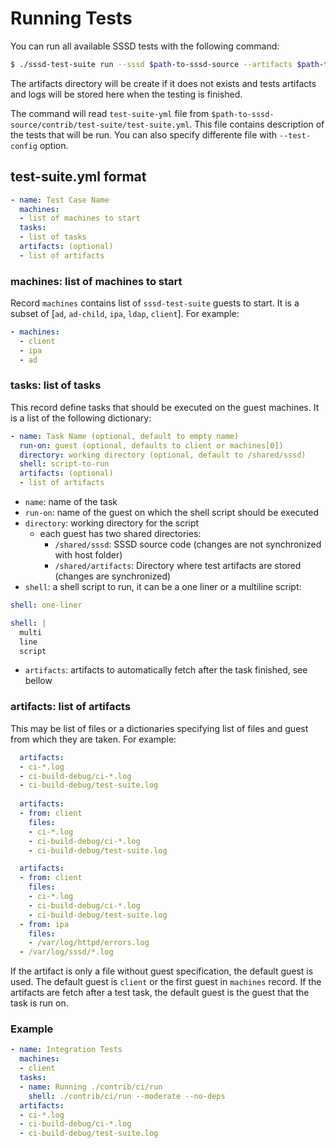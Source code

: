 # Running Tests

You can run all available SSSD tests with the following command:

```bash
$ ./sssd-test-suite run --sssd $path-to-sssd-source --artifacts $path-to-artifacts-directory
```

The artifacts directory will be create if it does not exists and tests artifacts
and logs will be stored here when the testing is finished.

The command will read `test-suite-yml` file from
`$path-to-sssd-source/contrib/test-suite/test-suite.yml`. This file contains
description of the tests that will be run. You can also specify differente file
with `--test-config` option.

## test-suite.yml format

```yml
- name: Test Case Name
  machines:
  - list of machines to start
  tasks:
  - list of tasks
  artifacts: (optional)
  - list of artifacts
```

### machines: list of machines to start

Record `machines` contains list of `sssd-test-suite` guests to start. It is
a subset of [`ad`, `ad-child`, `ipa`, `ldap`, `client`]. For example:

```yaml
- machines:
  - client
  - ipa
  - ad
```

### tasks: list of tasks

This record define tasks that should be executed on the guest machines. It is
a list of the following dictionary:

```yaml
- name: Task Name (optional, default to empty name)
  run-on: guest (optional, defaults to client or machines[0])
  directory: working directory (optional, default to /shared/sssd)
  shell: script-to-run
  artifacts: (optional)
  - list of artifacts
```

* `name`: name of the task
* `run-on`: name of the guest on which the shell script should be executed
* `directory`: working directory for the script
  * each guest has two shared directories:
    * `/shared/sssd`: SSSD source code (changes are not synchronized with host folder)
    * `/shared/artifacts`: Directory where test artifacts are stored (changes are synchronized)
* `shell`: a shell script to run, it can be a one liner or a multiline script:
```yml
shell: one-liner

shell: |
  multi
  line
  script

```
* `artifacts`: artifacts to automatically fetch after the task finished, see bellow

### artifacts: list of artifacts

This may be list of files or a dictionaries specifying list of files and guest
from which they are taken. For example:

```yml
  artifacts:
  - ci-*.log
  - ci-build-debug/ci-*.log
  - ci-build-debug/test-suite.log
  
  artifacts:
  - from: client
    files:
    - ci-*.log
    - ci-build-debug/ci-*.log
    - ci-build-debug/test-suite.log

  artifacts:
  - from: client
    files:
    - ci-*.log
    - ci-build-debug/ci-*.log
    - ci-build-debug/test-suite.log
  - from: ipa
    files:
    - /var/log/httpd/errors.log
  - /var/log/sssd/*.log
```

If the artifact is only a file without guest specification, the default guest
is used. The default guest is `client` or the first guest in `machines` record.
If the artifacts are fetch after a test task, the default guest is the guest
that the task is run on.

### Example

```yaml
- name: Integration Tests
  machines:
  - client
  tasks:
  - name: Running ./contrib/ci/run
    shell: ./contrib/ci/run --moderate --no-deps
  artifacts:
  - ci-*.log
  - ci-build-debug/ci-*.log
  - ci-build-debug/test-suite.log
```
